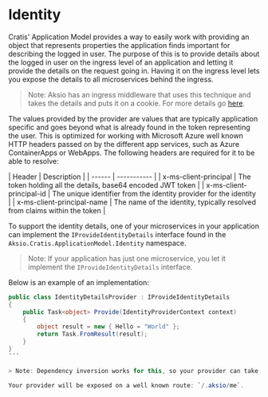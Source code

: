 # Identity

Cratis' Application Model provides a way to easily work with providing an object that represents properties the application finds important for describing
the logged in user. The purpose of this is to provide details about the logged in user on the ingress level of an application and letting it
provide the details on the request going in. Having it on the ingress level lets you expose the details to all microservices behind the ingress.

> Note: Aksio has an ingress middleware that uses this technique and takes the details and puts it on a cookie. For more details go [here](https://github.com/aksio-insurtech/IngressMiddleware).

The values provided by the provider are values that are typically application specific and goes beyond what is already found in the token representing the user.
This is optimized for working with Microsoft Azure well known HTTP headers passed on by the different app services, such as Azure ContainerApps or WebApps.
The following headers are required for it to be able to resolve:

| Header | Description |
| ------ | ----------- |
| x-ms-client-principal | The token holding all the details, base64 encoded JWT token |
| x-ms-client-principal-id | The unique identifier from the identity provider for the identity |
| x-ms-client-principal-name | The name of the identity, typically resolved from claims within the token |

To support the identity details, one of your microservices in your application can implement the `IProvideIdentityDetails` interface
found in the `Aksio.Cratis.ApplicationModel.Identity` namespace.

> Note: If your application has just one microservice, you let it implement the `IProvideIdentityDetails` interface.

Below is an example of an implementation:

```csharp
public class IdentityDetailsProvider : IProvideIdentityDetails
{
    public Task<object> Provide(IdentityProviderContext context)
    {
        object result = new { Hello = "World" };
        return Task.FromResult(result);
    }
}
´´´

> Note: Dependency inversion works for this, so your provider can take any dependencies it wants on its constructor.

Your provider will be exposed on a well known route: `/.aksio/me`.
